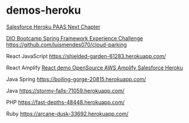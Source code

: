# demos-heroku

<a href="https://blog.heroku.com/next-chapter"> Salesforce Heroku PAAS Next Chapter</a>

<a href="https://github.com/luismendes070/cloud-parking">DIO Bootcamp Spring Framework Experience Challenge</a>
https://github.com/luismendes070/cloud-parking

React JavaScript
https://shielded-garden-61283.herokuapp.com/

React Amplify 
<a href="https://github.com/luismendes070/amplifyapp">React demo OpenSource AWS Amplify Salesforce Heroku</a>

Java Spring 
https://boiling-gorge-20815.herokuapp.com/

Java 
https://stormy-falls-71059.herokuapp.com/

PHP
https://fast-depths-48448.herokuapp.com/

Ruby
https://arcane-dusk-33692.herokuapp.com/
